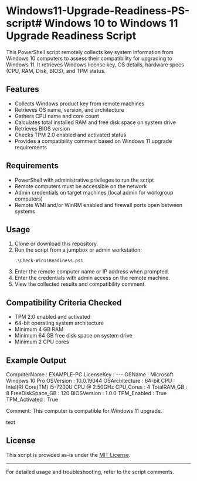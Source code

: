 # Windows11-Upgrade-Readiness-PS-script# Windows 10 to Windows 11 Upgrade Readiness Script

This PowerShell script remotely collects key system information from Windows 10 computers to assess their compatibility for upgrading to Windows 11. It retrieves Windows license key, OS details, hardware specs (CPU, RAM, Disk, BIOS), and TPM status.

## Features

- Collects Windows product key from remote machines
- Retrieves OS name, version, and architecture
- Gathers CPU name and core count
- Calculates total installed RAM and free disk space on system drive
- Retrieves BIOS version
- Checks TPM 2.0 enabled and activated status
- Provides a compatibility comment based on Windows 11 upgrade requirements

## Requirements

- PowerShell with administrative privileges to run the script
- Remote computers must be accessible on the network
- Admin credentials on target machines (local admin for workgroup computers)
- Remote WMI and/or WinRM enabled and firewall ports open between systems

## Usage

1. Clone or download this repository.
2. Run the script from a jumpbox or admin workstation:
    ```
    .\Check-Win11Readiness.ps1
    ```
3. Enter the remote computer name or IP address when prompted.
4. Enter the credentials with admin access on the remote machine.
5. View the collected results and compatibility comment.

## Compatibility Criteria Checked

- TPM 2.0 enabled and activated
- 64-bit operating system architecture
- Minimum 4 GB RAM
- Minimum 64 GB free disk space on system drive
- Minimum 2 CPU cores

## Example Output

ComputerName : EXAMPLE-PC
LicenseKey : ****-****-****-****
OSName : Microsoft Windows 10 Pro
OSVersion : 10.0.19044
OSArchitecture : 64-bit
CPU : Intel(R) Core(TM) i5-7200U CPU @ 2.50GHz
CPU_Cores : 4
TotalRAM_GB : 8
FreeDiskSpace_GB : 120
BIOSVersion : 1.0.0
TPM_Enabled : True
TPM_Activated : True

Comment: This computer is compatible for Windows 11 upgrade.

text

## License

This script is provided as-is under the [MIT License](LICENSE).

---

For detailed usage and troubleshooting, refer to the script comments.

